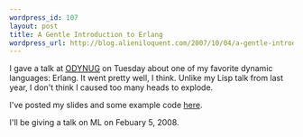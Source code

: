```yaml
--- 
wordpress_id: 107
layout: post
title: A Gentle Introduction to Erlang
wordpress_url: http://blog.alieniloquent.com/2007/10/04/a-gentle-introduction-to-erlang/
---
```

I gave a talk at <a href="http://www.blainebuxton.com/odynug/"><acronym title="Omaha Dynamic Language User Group">ODYNUG</acronym></a> on Tuesday about one of my favorite dynamic languages: Erlang.  It went pretty well, I think.  Unlike my Lisp talk from last year, I don't think I caused too many heads to explode.

I've posted my slides and some example code <a href="http://www.alieniloquent.com/talks/erlang-101/">here</a>.

I'll be giving a talk on ML on Febuary 5, 2008.
